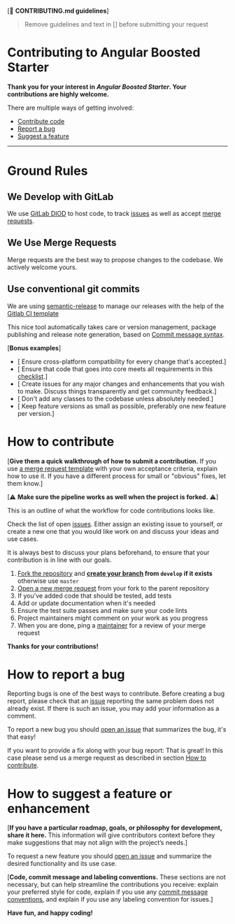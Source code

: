[:mega: **CONTRIBUTING.md guidelines**]

> Remove guidelines and text in [] before submitting your request

# Contributing to Angular Boosted Starter

**Thank you for your interest in _Angular Boosted Starter_. Your contributions are highly welcome.**

There are multiple ways of getting involved:

- [Contribute code](#how-to-contribute)
- [Report a bug](#how-to-report-a-bug)
- [Suggest a feature](#how-to-suggest-a-feature-or-enhancement)

---

# Ground Rules

## We Develop with GitLab

We use [GitLab DIOD](https://gitlab.tech.orange) to host code, to track [issues](https://gitlab.tech.orange/ods/angular-boosted-starter/-/issues) as well as
accept [merge requests](https://gitlab.tech.orange/ods/angular-boosted-starter/-/merge_requests).

## We Use Merge Requests

Merge requests are the best way to propose changes to the codebase. We actively welcome yours.

## Use conventional git commits

We are using [semantic-release](https://semantic-release.gitbook.io/) to manage our releases with the help of
the [Gitlab CI template](https://to-be-continuous.gitlab.io/doc/ref/semantic-release/)

This nice tool automatically takes care or version management, package publishing and release note generation, based
on [Commit message syntax](https://semantic-release.gitbook.io/semantic-release/#commit-message-format).

[**Bonus examples**]

- [ Ensure cross-platform compatibility for every change that's accepted.]
- [ Ensure that code that goes into core meets all requirements in this [checklist](link-to-your-checklist).]
- [ Create issues for any major changes and enhancements that you wish to make. Discuss things transparently and get community feedback.]
- [ Don't add any classes to the codebase unless absolutely needed.]
- [ Keep feature versions as small as possible, preferably one new feature per version.]

# How to contribute

[**Give them a quick walkthrough of how to submit a
contribution.** If you use [a merge request template](.gitlab/merge_request_templates/Feature.md) with your own acceptance criteria, explain how to use it. If you have a different process for small or "obvious" fixes, let them know.]

[⚠ **Make sure the pipeline works as well when the project is forked.** ⚠]

This is an outline of what the workflow for code contributions looks like.

Check the list of open [issues](../../issues). Either assign an existing issue to yourself, or create a new one that you
would like work on and discuss your ideas and use cases.

It is always best to discuss your plans beforehand, to ensure that your contribution is in line with our goals.

1. [Fork the repository](https://docs.gitlab.com/ee/user/project/repository/forking_workflow.html)
   and **[create your branch](https://docs.gitlab.com/ee/user/project/repository/web_editor.html#create-a-new-branch)
   from `develop` if it exists** otherwise use `master`
1. [Open a new merge request](https://docs.gitlab.com/ee/user/project/repository/forking_workflow.html#merging-upstream) from your fork to the parent repository
1. If you've added code that should be tested, add tests
1. Add or update documentation when it's needed
1. Ensure the test suite passes and make sure your code lints
1. Project maintainers might comment on your work as you progress
1. When you are done, ping a [maintainer](MAINTAINERS) for a review of your merge request

**Thanks for your contributions!**

# How to report a bug

Reporting bugs is one of the best ways to contribute. Before creating a bug report, please check that
an [issue](/issues) reporting the same problem does not already exist. If there is such an issue, you may add your
information as a comment.

To report a new bug you should [open an issue](../issues/new?issuable_template=bug?issue) that summarizes the bug, it's
that easy!

If you want to provide a fix along with your bug report: That is great! In this case please send us a merge request as
described in section [How to contribute](#how-to-contribute).

# How to suggest a feature or enhancement

[**If you have a particular roadmap, goals, or philosophy for development, share it
here.** This information will give contributors context before they make suggestions that may not align with the project’s needs.]

To request a new feature you should [open an issue](../issues/new?issuable_template=issue?issue) and summarize the
desired functionality and its use case.

[**Code, commit message and labeling conventions.** These sections are not necessary, but can help streamline the contributions you receive: explain your preferred style for code, explain if you use any [commit message conventions](https://www.conventionalcommits.org/en/v1.0.0/#summary), and explain if you use any labeling convention for issues.]

**Have fun, and happy coding!**

